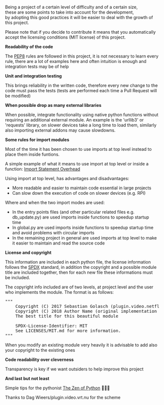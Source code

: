 Being a project of a certain level of difficulty and of a certain size,<br/>
these are some points to take into account for the development,<br/>
by adopting this good practices it will be easier to deal with the growth of this project.

Please note that if you decide to contribute it means that you automatically accept the licensing conditions (MIT license) of this project.

**Readability of the code**

The [PEP8](https://www.python.org/dev/peps/pep-0008/) rules are followed in this project, it is not necessary to learn every rule, there are a lot of examples here and often intuition is enough and integration tests may be of help

**Unit and integration testing**

This brings reliability in the written code, therefore every new change to the code must pass the tests (tests are performed each time a Pull Request will be modified)

**When possible drop as many external libraries**

When possible, integrate functionality using native python functions without requiring an additional external module.
An example is the 'urllib3' or 'requests' library, on slower devices take a long time to load them,
similarly also importing external addons may cause slowdowns.

**Some rules for import modules**

Most of the time it has been chosen to use imports at top level instead to place them inside funtions.

A simple example of what it means to use import at top level or inside a function:
[Import Statement Overhead](https://wiki.python.org/moin/PythonSpeed/PerformanceTips#Import_Statement_Overhead)

Using import at top level, has advantages and disadvantages:
- More readable and easier to maintain code essential in large projects
- Can slow down the execution of code on slower devices (e.g. RPI)

Where and when the two import modes are used:
- In the entry points files (and other particular related files e.g. db_update.py) are used imports inside functions to speedup startup time
- In global.py are used imports inside functions to speedup startup time and avoid problems with circular imports
- In the remaining project in general are used imports at top level to make it easier to maintain and read the source code

**License and copyright**

This information are included in each python file,
the license information follows the [SPDX](https://spdx.org/ids) standard,
in addition the copyright and a possible module title are included together,
then for each new file these informations must be included.

The copyright info included are of two levels, at project level and the user who implements the module.
The format is as follows:
<pre>
"""
    Copyright (C) 2017 Sebastian Golasch (plugin.video.netflix)
    Copyright (C) 2018 Author Name (original implementation module)
    The best title for this beautiful module

    SPDX-License-Identifier: MIT
    See LICENSES/MIT.md for more information.
"""
</pre>

When you modify an existing module very heavily it is advisable to add also your copyright to the existing ones

**Code readability over cleverness**

Transparency is key if we want outsiders to help improve this project

**And last but not least**

Simple tips for the pythonist [The Zen of Python](https://www.python.org/dev/peps/pep-0020/) 🧐🎉✨


Thanks to Dag Wieers/plugin.video.vrt.nu for the scheme